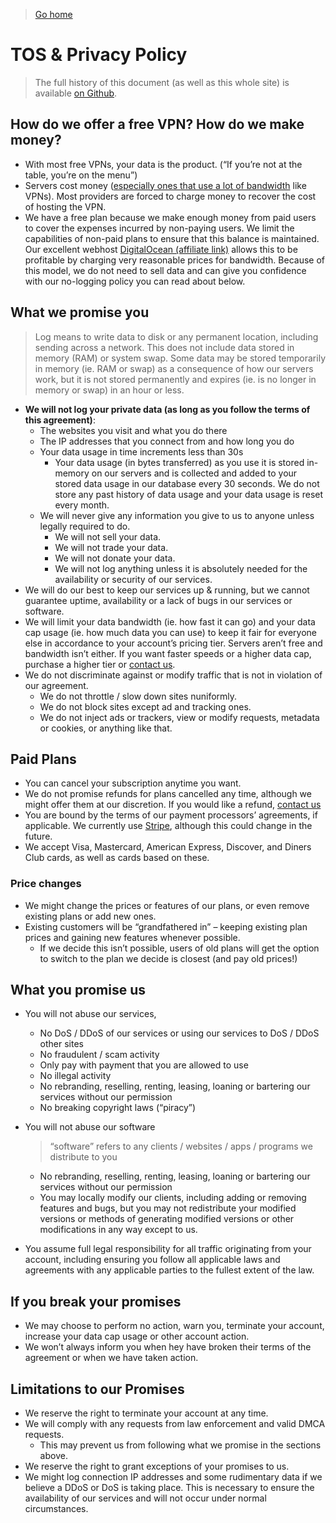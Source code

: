 <blockquote>
<p><a href="/">Go home</a></p>
</blockquote>
<h1 id="tos--privacy-policy">TOS &amp; Privacy Policy</h1>
<blockquote>
<p>The full history of this document (as well as this whole site) is available <a href="https://github.com/realprogrammer5000/vpn-site">on Github</a>.</p>
</blockquote>
<h2 id="how-do-we-offer-a-free-vpn-how-do-we-make-money">How do we offer a free VPN? How do we make money?</h2>
<ul>
<li>With most free VPNs, your data is the product. (“If you’re not at the table, you’re on the menu”)</li>
<li>Servers cost money (<a href="https://www.reddit.com/r/webdev/comments/89ff8l/why_is_aws_so_outrageously_expensive/">especially ones that use a lot of bandwidth</a> like VPNs). Most providers are forced to charge money to recover the cost of hosting the VPN.</li>
<li>We have a free plan because we make enough money from paid users to cover the expenses incurred by non-paying users. We limit the capabilities of non-paid plans to ensure that this balance is maintained. Our excellent webhost <a href="https://m.do.co/c/53c97f26445b">DigitalOcean (affiliate link)</a> allows this to be profitable by charging very reasonable prices for bandwidth. Because of this model, we do not need to sell data and can give you confidence with our no-logging policy you can read about below.</li>
</ul>
<h2 id="what-we-promise-you">What we promise you</h2>
<blockquote>
<p>Log means to write data to disk or any permanent location, including sending across a network. This does not include data stored in memory (RAM) or system swap. Some data may be stored temporarily in memory (ie. RAM or swap) as a consequence of how our servers work, but it is not stored permanently and expires (ie. is no longer in memory or swap) in an hour or less.</p>
</blockquote>
<ul>
<li><strong>We will not log your private data (as long as you follow the terms of this agreement)</strong>:
<ul>
<li>The websites you visit and what you do there</li>
<li>The IP addresses that you connect from and how long you do</li>
<li>Your data usage in time increments less than 30s
<ul>
<li>Your data usage (in bytes transferred) as you use it is stored in-memory on our servers and is collected and added to your stored data usage in our database every 30 seconds. We do not store any past history of data usage and your data usage is reset every month.</li>
</ul>
</li>
<li>We will never give any information you give to us to anyone unless legally required to do.
<ul>
<li>We will not sell your data.</li>
<li>We will not trade your data.</li>
<li>We will not donate your data.</li>
<li>We will not log anything unless it is absolutely needed for the availability or security of our services.</li>
</ul>
</li>
</ul>
</li>
<li>We will do our best to keep our services up &amp; running, but we cannot guarantee uptime, availability or a lack of bugs in our services or software.</li>
<li>We will limit your data bandwidth (ie. how fast it can go) and your data cap usage (ie. how much data you can use) to keep it fair for everyone else in accordance to your account’s pricing tier. Servers aren’t free and bandwidth isn’t either. If you want faster speeds or a higher data cap, purchase a higher tier or <a href="contact-us">contact us</a>.</li>
<li>We do not discriminate against or modify traffic that is not in violation of our agreement.
<ul>
<li>We do not throttle / slow down sites nuniformly.</li>
<li>We do not block sites except ad and tracking ones.</li>
<li>We do not inject ads or trackers, view or modify requests, metadata or cookies, or anything like that.</li>
</ul>
</li>
</ul>
<h2 id="paid-plans">Paid Plans</h2>
<ul>
<li>You can cancel your subscription anytime you want.</li>
<li>We do not promise refunds for plans cancelled any time, although we might offer them at our discretion. If you would like a refund, <a href="contact-us">contact us</a></li>
<li>You are bound by the terms of our payment processors’ agreements, if applicable. We currently use <a href="https://stripe.com">Stripe</a>, although this could change in the future.</li>
<li>We accept Visa, Mastercard, American Express, Discover, and Diners Club cards, as well as cards based on these.</li>
</ul>
<h3 id="price-changes">Price changes</h3>
<ul>
<li>We might change the prices or features of our plans, or even remove existing plans or add new ones.</li>
<li>Existing customers will be “grandfathered in” – keeping existing plan prices and gaining new features whenever possible.
<ul>
<li>If we decide this isn’t possible, users of old plans will get the option to switch to the plan we decide is closest (and pay old prices!)</li>
</ul>
</li>
</ul>
<h2 id="what-you-promise-us">What you promise us</h2>
<ul>
<li>
<p>You will not abuse our services,</p>
<ul>
<li>No DoS / DDoS of our services or using our services to DoS / DDoS other sites</li>
<li>No fraudulent / scam activity</li>
<li>Only pay with payment that you are allowed to use</li>
<li>No illegal activity</li>
<li>No rebranding, reselling, renting, leasing, loaning or bartering our services without our permission</li>
<li>No breaking copyright laws (“piracy”)</li>
</ul>
</li>
<li>
<p>You will not abuse our software</p>
<blockquote>
<p>“software” refers to any clients / websites / apps / programs we distribute to you</p>
</blockquote>
<ul>
<li>No rebranding, reselling, renting, leasing, loaning or bartering our services without our permission</li>
<li>You may locally modify our clients, including adding or removing features and bugs, but you may not redistribute your modified versions or methods of generating modified versions or other modifications in any way except to us.</li>
</ul>
</li>
<li>
<p>You assume full legal responsibility for all traffic originating from your account, including ensuring you follow all applicable laws and agreements with any applicable parties to the fullest extent of the law.</p>
</li>
</ul>
<h2 id="if-you-break-your-promises">If you break your promises</h2>
<ul>
<li>We may choose to perform no action, warn you, terminate your account, increase your data cap usage or other account action.</li>
<li>We won’t always inform you when hey have broken their terms of the agreement or when we have taken action.</li>
</ul>
<h2 id="limitations-to-our-promises">Limitations to our Promises</h2>
<ul>
<li>We reserve the right to terminate your account at any time.</li>
<li>We will comply with any requests from law enforcement and valid DMCA requests.
<ul>
<li>This may prevent us from following what we promise in the sections above.</li>
</ul>
</li>
<li>We reserve the right to grant exceptions of your promises to us.</li>
<li>We might log connection IP addresses and some rudimentary data if we believe a DDoS or DoS is taking place. This is necessary to ensure the availability of our services and will not occur under normal circumstances.</li>
</ul>

